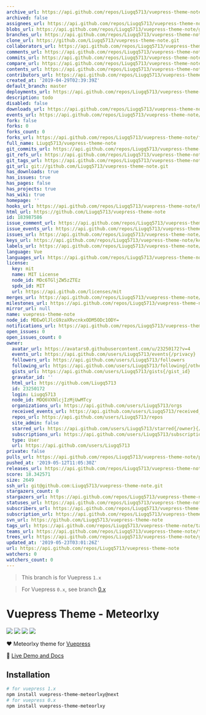 ```yaml
---
archive_url: https://api.github.com/repos/Liugq5713/vuepress-theme-note/{archive_format}{/ref}
archived: false
assignees_url: https://api.github.com/repos/Liugq5713/vuepress-theme-note/assignees{/user}
blobs_url: https://api.github.com/repos/Liugq5713/vuepress-theme-note/git/blobs{/sha}
branches_url: https://api.github.com/repos/Liugq5713/vuepress-theme-note/branches{/branch}
clone_url: https://github.com/Liugq5713/vuepress-theme-note.git
collaborators_url: https://api.github.com/repos/Liugq5713/vuepress-theme-note/collaborators{/collaborator}
comments_url: https://api.github.com/repos/Liugq5713/vuepress-theme-note/comments{/number}
commits_url: https://api.github.com/repos/Liugq5713/vuepress-theme-note/commits{/sha}
compare_url: https://api.github.com/repos/Liugq5713/vuepress-theme-note/compare/{base}...{head}
contents_url: https://api.github.com/repos/Liugq5713/vuepress-theme-note/contents/{+path}
contributors_url: https://api.github.com/repos/Liugq5713/vuepress-theme-note/contributors
created_at: '2019-04-29T02:39:39Z'
default_branch: master
deployments_url: https://api.github.com/repos/Liugq5713/vuepress-theme-note/deployments
description: todo
disabled: false
downloads_url: https://api.github.com/repos/Liugq5713/vuepress-theme-note/downloads
events_url: https://api.github.com/repos/Liugq5713/vuepress-theme-note/events
fork: false
forks: 0
forks_count: 0
forks_url: https://api.github.com/repos/Liugq5713/vuepress-theme-note/forks
full_name: Liugq5713/vuepress-theme-note
git_commits_url: https://api.github.com/repos/Liugq5713/vuepress-theme-note/git/commits{/sha}
git_refs_url: https://api.github.com/repos/Liugq5713/vuepress-theme-note/git/refs{/sha}
git_tags_url: https://api.github.com/repos/Liugq5713/vuepress-theme-note/git/tags{/sha}
git_url: git://github.com/Liugq5713/vuepress-theme-note.git
has_downloads: true
has_issues: true
has_pages: false
has_projects: true
has_wiki: true
homepage: ''
hooks_url: https://api.github.com/repos/Liugq5713/vuepress-theme-note/hooks
html_url: https://github.com/Liugq5713/vuepress-theme-note
id: 183987586
issue_comment_url: https://api.github.com/repos/Liugq5713/vuepress-theme-note/issues/comments{/number}
issue_events_url: https://api.github.com/repos/Liugq5713/vuepress-theme-note/issues/events{/number}
issues_url: https://api.github.com/repos/Liugq5713/vuepress-theme-note/issues{/number}
keys_url: https://api.github.com/repos/Liugq5713/vuepress-theme-note/keys{/key_id}
labels_url: https://api.github.com/repos/Liugq5713/vuepress-theme-note/labels{/name}
language: Vue
languages_url: https://api.github.com/repos/Liugq5713/vuepress-theme-note/languages
license:
  key: mit
  name: MIT License
  node_id: MDc6TGljZW5zZTEz
  spdx_id: MIT
  url: https://api.github.com/licenses/mit
merges_url: https://api.github.com/repos/Liugq5713/vuepress-theme-note/merges
milestones_url: https://api.github.com/repos/Liugq5713/vuepress-theme-note/milestones{/number}
mirror_url: null
name: vuepress-theme-note
node_id: MDEwOlJlcG9zaXRvcnkxODM5ODc1ODY=
notifications_url: https://api.github.com/repos/Liugq5713/vuepress-theme-note/notifications{?since,all,participating}
open_issues: 0
open_issues_count: 0
owner:
  avatar_url: https://avatars0.githubusercontent.com/u/23250172?v=4
  events_url: https://api.github.com/users/Liugq5713/events{/privacy}
  followers_url: https://api.github.com/users/Liugq5713/followers
  following_url: https://api.github.com/users/Liugq5713/following{/other_user}
  gists_url: https://api.github.com/users/Liugq5713/gists{/gist_id}
  gravatar_id: ''
  html_url: https://github.com/Liugq5713
  id: 23250172
  login: Liugq5713
  node_id: MDQ6VXNlcjIzMjUwMTcy
  organizations_url: https://api.github.com/users/Liugq5713/orgs
  received_events_url: https://api.github.com/users/Liugq5713/received_events
  repos_url: https://api.github.com/users/Liugq5713/repos
  site_admin: false
  starred_url: https://api.github.com/users/Liugq5713/starred{/owner}{/repo}
  subscriptions_url: https://api.github.com/users/Liugq5713/subscriptions
  type: User
  url: https://api.github.com/users/Liugq5713
private: false
pulls_url: https://api.github.com/repos/Liugq5713/vuepress-theme-note/pulls{/number}
pushed_at: '2019-05-12T11:05:30Z'
releases_url: https://api.github.com/repos/Liugq5713/vuepress-theme-note/releases{/id}
score: 18.342571
size: 2649
ssh_url: git@github.com:Liugq5713/vuepress-theme-note.git
stargazers_count: 0
stargazers_url: https://api.github.com/repos/Liugq5713/vuepress-theme-note/stargazers
statuses_url: https://api.github.com/repos/Liugq5713/vuepress-theme-note/statuses/{sha}
subscribers_url: https://api.github.com/repos/Liugq5713/vuepress-theme-note/subscribers
subscription_url: https://api.github.com/repos/Liugq5713/vuepress-theme-note/subscription
svn_url: https://github.com/Liugq5713/vuepress-theme-note
tags_url: https://api.github.com/repos/Liugq5713/vuepress-theme-note/tags
teams_url: https://api.github.com/repos/Liugq5713/vuepress-theme-note/teams
trees_url: https://api.github.com/repos/Liugq5713/vuepress-theme-note/git/trees{/sha}
updated_at: '2019-05-23T03:01:26Z'
url: https://api.github.com/repos/Liugq5713/vuepress-theme-note
watchers: 0
watchers_count: 0
---
```

> This branch is for Vuepress `1.x`

> For Vuepress `0.x`, see branch [0.x](https://github.com/meteorlxy/vuepress-theme-meteorlxy/tree/0.x)

# Vuepress Theme - Meteorlxy

[![](https://img.shields.io/circleci/project/github/meteorlxy/vuepress-theme-meteorlxy/master.svg?style=flat)](https://circleci.com/gh/meteorlxy/vuepress-theme-meteorlxy)
[![](https://img.shields.io/npm/v/vuepress-theme-meteorlxy/latest.svg?style=flat)](https://www.npmjs.com/package/vuepress-theme-meteorlxy)
[![](https://img.shields.io/npm/v/vuepress-theme-meteorlxy/next.svg?style=flat)](https://www.npmjs.com/package/vuepress-theme-meteorlxy)
[![](https://img.shields.io/github/license/meteorlxy/vuepress-theme-meteorlxy.svg?style=flat)](https://github.com/meteorlxy/vuepress-theme-meteorlxy/blob/master/LICENSE)

:heart: Meteorlxy theme for [Vuepress](https://vuepress.vuejs.org)

:book: [Live Demo and Docs](https://vuepress-theme-meteorlxy.meteorlxy.cn)

## Installation

```sh
# for vuepress 1.x
npm install vuepress-theme-meteorlxy@next
# for vuepress 0.x
npm install vuepress-theme-meteorlxy
```
